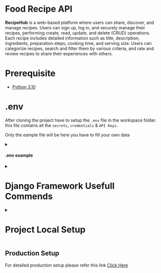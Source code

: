 # Food Recipe API

**RecipeHub** is a web-based platform where users can share, discover, and manage recipes. Users can sign up, log in, and securely manage their recipes, performing create, read, update, and delete (CRUD) operations. Each recipe includes detailed information such as title, description, ingredients, preparation steps, cooking time, and serving size. Users can categorize recipes, search and filter them by various criteria, and rate and review recipes to share their experiences with others.

# Prerequisite
* [Python 3.10](https://www.python.org/downloads/release/python-3100/)


# .env

After cloning the project have to setup the `.env` file in the workspace folder. this file contains all the `secrets`, `credentials` & `API Keys`.

Only the eample file will be here you have to fill your own data
<details>
  <summary><h4>.env example</h4></summary>


```
SECRET_KEY=<YOUR_SECRET_KE>
```
</details>

<details>
  <summary><h1>Django Framework Usefull Commends</h1></summary>
 

### Create A Project
this command create a project in the `workspace` directory iteself
```
django-admin startproject recipehub .
```

### Create a new Django app
```
python manage.py startapp recipes
```

</details>

<details>
  <summary><h1>Project Local Setup</h1></summary>
 

### Step 1: Clone The Project
clone the repo using the below command
```
git clone <GITHUB_REPO>
```

### Step 2: Create Environment
Run the below command to create the environment
```
python3.10 -m venv .venv
```

### Step 3: Install the Requirements
```
pip install -r requirements.txt
```

### Step 4: Collect Static Files
```
python manage.py collectstatic
```

Make Sure you have edited the `.env` file

### Step 5: Run the project
```
python manage.py runserver
```

</details>


## Production Setup

For detailed production setup please refer this link [Click Here](https://github.com/Antony-M1/django-production-setup/blob/main/prod_docs/django-with-gunicorn-and-nginx.md)

